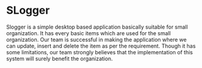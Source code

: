 # SLogger
Slogger is a simple desktop based application basically suitable for small organization. It has every basic items which are used for the small organization. Our team is successful in making the application where we can update, insert and delete the item as per the requirement.
Though it has some limitations, our team strongly believes that the implementation of this system will surely benefit the organization.

